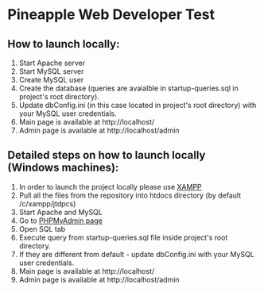 # Pineapple Web Developer Test
## How to launch locally:
1. Start Apache server
2. Start MySQL server
3. Create MySQL user
4. Create the database (queries are avaialble in startup-queries.sql in project's root directory).
5. Update dbConfig.ini (in this case located in project's root directory) with your MySQL user credentials.
6. Main page is available at http://localhost/
8. Admin page is available at http://localhost/admin

## Detailed steps on how to launch locally (Windows machines):
1. In order to launch the project locally please use [XAMPP](https://www.apachefriends.org/index.html)
2. Pull all the files from the repository into htdocs directory (by default /c/xampp/jtdpcs)
3. Start Apache and MySQL
4. Go to [PHPMyAdmin page](http://localhost/phpmyadmin/index.php)
5. Open SQL tab
6. Execute query from startup-queries.sql file inside project's root directory.
7. If they are different from default - update dbConfig.ini with your MySQL user credentials.
8. Main page is available at http://localhost/
9. Admin page is available at http://localhost/admin
